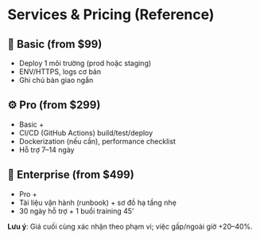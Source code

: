 # Services & Pricing (Reference)

## 🧪 Basic (from $99)
- Deploy 1 môi trường (prod hoặc staging)
- ENV/HTTPS, logs cơ bản
- Ghi chú bàn giao ngắn

## ⚙️ Pro (from $299)
- Basic +
- CI/CD (GitHub Actions) build/test/deploy
- Dockerization (nếu cần), performance checklist
- Hỗ trợ 7–14 ngày

## 🧠 Enterprise (from $499)
- Pro +
- Tài liệu vận hành (runbook) + sơ đồ hạ tầng nhẹ
- 30 ngày hỗ trợ + 1 buổi training 45’

**Lưu ý**: Giá cuối cùng xác nhận theo phạm vi; việc gấp/ngoài giờ +20–40%.
